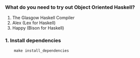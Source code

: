 ### What do you need to try out Object Oriented Haskell?
1. The Glasgow Haskell Compiler
2. Alex (Lex for Haskell)
3. Happy (Bison for Haskell)


### 1. Install dependencies

```
    make install_dependencies
```


